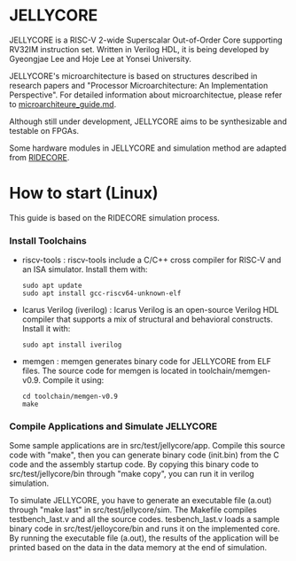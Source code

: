 # JELLYCORE
JELLYCORE is a RISC-V 2-wide Superscalar Out-of-Order Core supporting RV32IM instruction set. Written in Verilog HDL, it is being developed by Gyeongjae Lee and Hoje Lee at Yonsei University.

JELLYCORE's microarchitecture is based on structures described in research papers and "Processor Microarchitecture: An Implementation Perspective". For detailed information about microarchitectue, please refer to [microarchiteure_guide.md](https://github.com/GyeongjaeLee/Jellycore/blob/main/microarchitecture_guide.md).

Although still under development, JELLYCORE aims to be synthesizable and testable on FPGAs. 

Some hardware modules in JELLYCORE and simulation method are adapted from [RIDECORE](https://github.com/ridecore/ridecore). 

# How to start (Linux)
This guide is based on the RIDECORE simulation process.

### Install Toolchains

* riscv-tools : riscv-tools include a C/C++ cross compiler for RISC-V and an ISA simulator. Install them with:
    ```
    sudo apt update
    sudo apt install gcc-riscv64-unknown-elf
    ```
* Icarus Verilog (iverilog) : Icarus Verilog is an open-source Verilog HDL compiler that supports a mix of structural and behavioral constructs. Install it with:
    ```
    sudo apt install iverilog
    ```
* memgen : memgen generates binary code for JELLYCORE from ELF files. The source code for memgen is located in toolchain/memgen-v0.9. Compile it using:
    ```
    cd toolchain/memgen-v0.9
    make
    ```

### Compile Applications and Simulate JELLYCORE

Some sample applications are in src/test/jellycore/app. Compile this source code with "make", then you can generate binary code (init.bin) from the C code and the assembly startup code. By copying this binary code to src/test/jellycore/bin through "make copy", you can run it in verilog simulation.

To simulate JELLYCORE, you have to generate an executable file (a.out) through "make last" in src/test/jellycore/sim. The Makefile compiles testbench_last.v and all the source codes. tesbench_last.v loads a sample binary code in src/test/jelloycore/bin and runs it on the implemented core. By running the executable file (a.out), the results of the application will be printed based on the data in the data memory at the end of simulation. 
